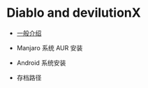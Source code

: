 # Diablo and devilutionX

* [一般介绍](./GeneralIntroduction.md)

* Manjaro 系统 AUR 安装
* Android 系统安装
* 存档路径
